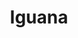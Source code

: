 ---
title: Iguana
date: 
draft: false

# descripcion
description : Iguana

materials: Plata 925

color: Plateado

dimensions: 1,5cm x 3,3cm

code: 02-14-0203

type: "Dijes"

categories: []

price: $2.270,00

# Images
# first image will be shown in the product page
images:
  # - image: "images/path_to_image"
  # La ubicacion de las imagenes es imagenes/Dijes/Dijes.Plata/02-14-0203-iguana
  - image: "./images/dijes/plata/02-14-0203-iguana.JPG"
---